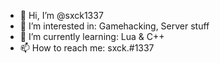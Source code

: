 - 👋 Hi, I’m @sxck1337
- 👀 I’m interested in: Gamehacking, Server stuff
- 🌱 I’m currently learning: Lua & C++
- 📫 How to reach me: sxck.#1337
